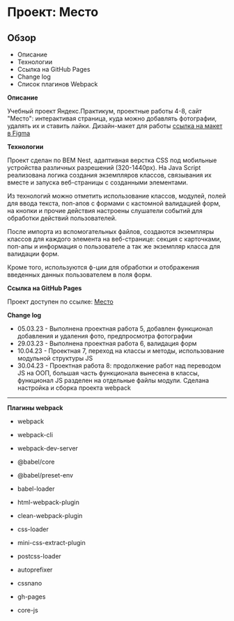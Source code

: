 # Проект: Место

## Обзор
* Описание
* Технологии
* Ссылка на GitHub Pages
* Change log
* Список плагинов Webpack

**Описание**

Учебный проект Яндекс.Практикум, проектные работы 4-8, сайт "Место": интерактивая страница, куда можно добавлять фотографии, удалять их и ставить лайки.
Дизайн-макет для работы [ссылка на макет в Figma](https://www.figma.com/file/2cn9N9jSkmxD84oJik7xL7/JavaScript.-Sprint-4?node-id=0%3A1)

**Технологии**

Проект сделан по BEM Nest, адаптивная верстка CSS под мобильные устройства различных разрешений (320-1440px).
На Java Script реализована логика создания экземпляров классов, связывания их вместе и запуска веб-страницы с созданными элементами.

Из технологий можно отметить использование классов, модулей, полей для ввода текста, поп-апов с формами с кастомной валидацией форм, на кнопки и прочие действия настроены слушатели событий для обработки действий пользователей.

После импорта из вспомогательных файлов, создаются экземпляры классов для каждого элемента на веб-странице: секция с карточками, поп-апы и информация о пользователе а так же экземпляр класса для валидации форм.

Кроме того, используются ф-ции для обработки и отображения введенных данных пользователем в поля форм.

**Ссылка на GitHub Pages**

Проект доступен по ссылке:
[Место](https://bta1991.github.io/mesto/)

**Change log**
- 05.03.23 - Выполнена проектная работа 5, добавлен функционал добавления и удаления фото, предпросмотра фотографии
- 29.03.23 - Выполнена проектная работа 6, валидация форм
- 10.04.23 - Проектная 7, переход на классы и методы, использование модульной структуры JS
- 30.04.23 - Проектная работа 8: продолжение работ над переводом JS на ООП, большая часть функционала вынесена в классы, функционал JS разделен на отдельные файлы модули. Сделана настройка и сборка проекта webpack

---
**Плагины webpack**
+ webpack
+ webpack-cli
+ webpack-dev-server
+ @babel/core
+ @babel/preset-env
+ babel-loader
+ html-webpack-plugin
+ clean-webpack-plugin
+ css-loader
+ mini-css-extract-plugin
+ postcss-loader
+ autoprefixer
+ cssnano
+ gh-pages

+ core-js
